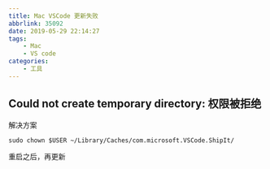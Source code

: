 ```yaml
---
title: Mac VSCode 更新失败
abbrlink: 35092
date: 2019-05-29 22:14:27
tags:
	- Mac
	- VS code
categories: 
	- 工具
---
```



## Could not create temporary directory: 权限被拒绝

解决方案
```
sudo chown $USER ~/Library/Caches/com.microsoft.VSCode.ShipIt/  
```

重启之后，再更新

